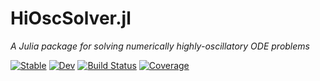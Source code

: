 # HiOscSolver.jl

*A Julia package for solving numerically highly-oscillatory ODE problems*

[![Stable](https://img.shields.io/badge/docs-stable-blue.svg)](https://ymocquar.github.io/HiOscSolver.jl/stable)
[![Dev](https://img.shields.io/badge/docs-dev-blue.svg)](https://ymocquar.github.io/HiOscSolver.jl/dev)
[![Build Status](https://github.com/ymocquar/HiOscSolver.jl/workflows/CI/badge.svg)](https://github.com/ymocquar/HiOscSolver.jl/actions)
[![Coverage](https://codecov.io/gh/ymocquar/HiOscSolver.jl/branch/master/graph/badge.svg)](https://codecov.io/gh/ymocquar/HiOscSolver.jl)

